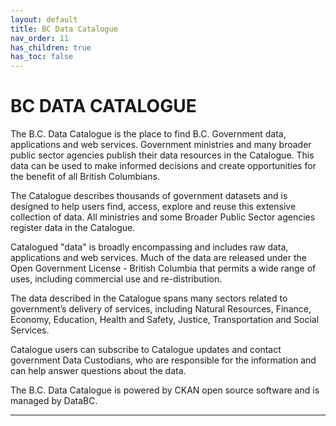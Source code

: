 ```yaml
---
layout: default
title: BC Data Catalogue
nav_order: 11
has_children: true
has_toc: false
---
```


# BC DATA CATALOGUE

The B.C. Data Catalogue is the place to find B.C. Government data, applications and web services. Government ministries and many broader public sector agencies publish their data resources in the Catalogue.  This data can be used to make informed decisions and create opportunities for the benefit of all British Columbians.

The Catalogue describes thousands of government datasets and is designed to help users find, access, explore and reuse this extensive collection of data. All ministries and some Broader Public Sector agencies register data in the Catalogue.

Catalogued "data" is broadly encompassing and includes raw data, applications and web services. Much of the data are released under the Open Government License - British Columbia that permits a wide range of uses, including commercial use and re-distribution.

The data described in the Catalogue spans many sectors related to government’s delivery of services, including Natural Resources, Finance, Economy, Education, Health and Safety, Justice, Transportation and Social Services.

Catalogue users can subscribe to Catalogue updates and contact government Data Custodians, who are responsible for the information and can help answer questions about the data.

The B.C. Data Catalogue is powered by CKAN open source software and is managed by DataBC.

-------------------------------------------------------
